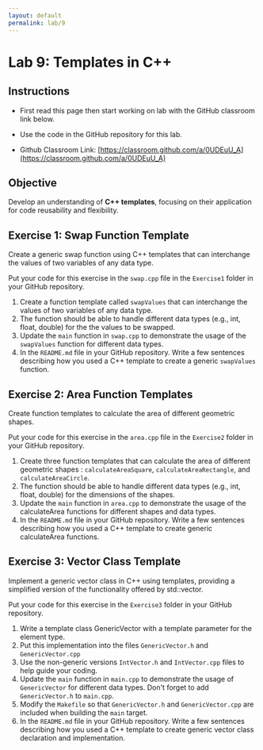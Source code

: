 ```yaml
---
layout: default
permalink: lab/9
---
```


# Lab 9: Templates in C++

## Instructions
* First read this page then start working on lab with the GitHub classroom link below.

* Use the code in the GitHub repository for this lab.

* Github Classroom Link: [https://classroom.github.com/a/0UDEuU_A](https://classroom.github.com/a/0UDEuU_A)

## Objective
Develop an understanding of __C++ templates__, focusing on their application for code reusability and flexibility.


## Exercise 1: Swap Function Template

Create a generic swap function using C++ templates that can interchange the values of two variables of any data type.

Put your code for this exercise in the `swap.cpp` file in the `Exercise1` folder in your GitHub repository.

1. Create a function template called `swapValues` that can interchange the values of two variables of any data type.
2. The function should be able to handle different data types (e.g., int, float, double) for the the values to be swapped.
3. Update the `main` function in `swap.cpp` to demonstrate the usage of the `swapValues` function for different data types.
4. In the `README.md` file in your GitHub repository. Write a few sentences describing how you used a C++ template to create a generic `swapValues` function.


## Exercise 2: Area Function Templates

Create function templates to calculate the area of different geometric shapes.

Put your code for this exercise in the `area.cpp` file in the `Exercise2` folder in your GitHub repository.

1. Create three function templates that can calculate the area of different geometric shapes : `calculateAreaSquare`, `calculateAreaRectangle`, and `calculateAreaCircle`.
2. The function should be able to handle different data types (e.g., int, float, double) for the dimensions of the shapes.
3. Update the `main` function in `area.cpp` to demonstrate the usage of the calculateArea functions for different shapes and data types.
4. In the `README.md` file in your GitHub repository. Write a few sentences describing how you used a C++ template to create generic calculateArea functions.

## Exercise 3: Vector Class Template

Implement a generic vector class in C++ using templates, providing a simplified version of the functionality offered by std::vector.

Put your code for this exercise in the `Exercise3` folder in your GitHub repository.

1. Write a template class GenericVector with a template parameter for the element type. 
2. Put this implementation into the files `GenericVector.h` and `GenericVector.cpp`
3. Use the non-generic versions `IntVector.h` and `IntVector.cpp` files to help guide your coding.
4. Update the `main` function in `main.cpp` to demonstrate the usage of `GenericVector` for different data types. Don't forget to add `GenericVector.h` to `main.cpp`.
5. Modify the `Makefile` so that `GenericVector.h` and `GenericVector.cpp` are included when building the `main` target.
6. In the `README.md` file in your GitHub repository. Write a few sentences describing how you used a C++ template to create generic vector class declaration and implementation.


